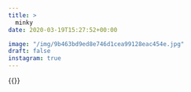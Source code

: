 ```yaml
---
title: >
  minky
date: 2020-03-19T15:27:52+00:00

image: "/img/9b463bd9ed8e746d1cea99128eac454e.jpg"
draft: false
instagram: true
---
```


{{<photo src="/img/9b463bd9ed8e746d1cea99128eac454e.jpg">}}
